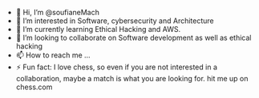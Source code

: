 - 👋 Hi, I’m @soufianeMach
- 👀 I’m interested in Software, cybersecurity and Architecture 
- 🌱 I’m currently learning Ethical Hacking and AWS. 
- 💞️ I’m looking to collaborate on Software development as well as ethical hacking
- 📫 How to reach me ...
- ⚡ Fun fact: I love chess, so even if you are not interested in a collaboration, maybe a match is what you are looking for. hit me up on chess.com

<!---
soufianeMach/soufianeMach is a ✨ special ✨ repository because its `README.md` (this file) appears on your GitHub profile.
You can click the Preview link to take a look at your changes.
--->
